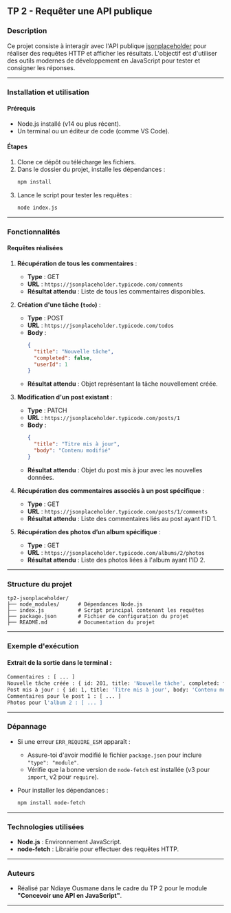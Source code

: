 ## **TP 2 - Requêter une API publique**

### **Description**
Ce projet consiste à interagir avec l'API publique [jsonplaceholder](https://jsonplaceholder.typicode.com/) pour réaliser des requêtes HTTP et afficher les résultats. L'objectif est d'utiliser des outils modernes de développement en JavaScript pour tester et consigner les réponses.

---

### **Installation et utilisation**

#### **Prérequis**
- Node.js installé (v14 ou plus récent).
- Un terminal ou un éditeur de code (comme VS Code).

#### **Étapes**
1. Clone ce dépôt ou télécharge les fichiers.
2. Dans le dossier du projet, installe les dépendances :
   ```bash
   npm install
   ```
3. Lance le script pour tester les requêtes :
   ```bash
   node index.js
   ```

---

### **Fonctionnalités**

#### **Requêtes réalisées**
1. **Récupération de tous les commentaires** :
   - **Type** : GET
   - **URL** : `https://jsonplaceholder.typicode.com/comments`
   - **Résultat attendu** : Liste de tous les commentaires disponibles.

2. **Création d'une tâche (`todo`)** :
   - **Type** : POST
   - **URL** : `https://jsonplaceholder.typicode.com/todos`
   - **Body** :
     ```json
     {
       "title": "Nouvelle tâche",
       "completed": false,
       "userId": 1
     }
     ```
   - **Résultat attendu** : Objet représentant la tâche nouvellement créée.

3. **Modification d'un post existant** :
   - **Type** : PATCH
   - **URL** : `https://jsonplaceholder.typicode.com/posts/1`
   - **Body** :
     ```json
     {
       "title": "Titre mis à jour",
       "body": "Contenu modifié"
     }
     ```
   - **Résultat attendu** : Objet du post mis à jour avec les nouvelles données.

4. **Récupération des commentaires associés à un post spécifique** :
   - **Type** : GET
   - **URL** : `https://jsonplaceholder.typicode.com/posts/1/comments`
   - **Résultat attendu** : Liste des commentaires liés au post ayant l'ID 1.

5. **Récupération des photos d’un album spécifique** :
   - **Type** : GET
   - **URL** : `https://jsonplaceholder.typicode.com/albums/2/photos`
   - **Résultat attendu** : Liste des photos liées à l'album ayant l'ID 2.

---

### **Structure du projet**

```
tp2-jsonplaceholder/
├── node_modules/      # Dépendances Node.js
├── index.js           # Script principal contenant les requêtes
├── package.json       # Fichier de configuration du projet
├── README.md          # Documentation du projet
```

---

### **Exemple d'exécution**

#### **Extrait de la sortie dans le terminal :**
```bash
Commentaires : [ ... ]
Nouvelle tâche créée : { id: 201, title: 'Nouvelle tâche', completed: false, userId: 1 }
Post mis à jour : { id: 1, title: 'Titre mis à jour', body: 'Contenu modifié', ... }
Commentaires pour le post 1 : [ ... ]
Photos pour l'album 2 : [ ... ]
```

---

### **Dépannage**
- Si une erreur `ERR_REQUIRE_ESM` apparaît :
  - Assure-toi d'avoir modifié le fichier `package.json` pour inclure `"type": "module"`.
  - Vérifie que la bonne version de `node-fetch` est installée (v3 pour `import`, v2 pour `require`).
  
- Pour installer les dépendances :
  ```bash
  npm install node-fetch
  ```

---

### **Technologies utilisées**
- **Node.js** : Environnement JavaScript.
- **node-fetch** : Librairie pour effectuer des requêtes HTTP.

---

### **Auteurs**
- Réalisé par Ndiaye Ousmane dans le cadre du TP 2 pour le module **"Concevoir une API en JavaScript"**.

---
